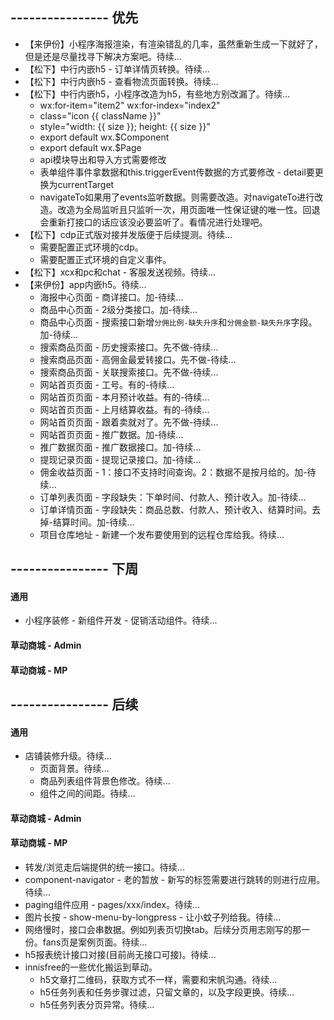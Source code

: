 ## ---------------- 优先
* 【来伊份】小程序海报渲染，有渲染错乱的几率，虽然重新生成一下就好了，但是还是尽量找寻下解决方案吧。待续...
* 【松下】中行内嵌h5 - 订单详情页转换。待续...
* 【松下】中行内嵌h5 - 查看物流页面转换。待续...
* 【松下】中行内嵌h5，小程序改造为h5，有些地方别改漏了。待续...
  - wx:for-item="item2" wx:for-index="index2"
  - class="icon {{ className }}"
  - style="width: {{ size }}; height: {{ size }}"
  - export default wx.$Component
  - export default wx.$Page
  - api模块导出和导入方式需要修改
  - 表单组件事件拿数据和this.triggerEvent传数据的方式要修改 - detail要更换为currentTarget
  - navigateTo如果用了events监听数据。则需要改造。对navigateTo进行改造。改造为全局监听且只监听一次，用页面唯一性保证键的唯一性。回退会重新打接口的话应该没必要监听了。看情况进行处理吧。
* 【松下】cdp正式版对接并发版便于后续提测。待续...
  - 需要配置正式环境的cdp。
  - 需要配置正式环境的自定义事件。
* 【松下】xcx和pc和chat - 客服发送视频。待续...
* 【来伊份】app内嵌h5。待续...
  - 海报中心页面 - 商详接口。加-待续...
  - 商品中心页面 - 2级分类接口。加-待续...
  - 商品中心页面 - 搜索接口新增`分佣比例-缺失升序`和`分佣金额-缺失升序`字段。加-待续...
  - 搜索商品页面 - 历史搜索接口。先不做-待续...
  - 搜索商品页面 - 高佣金最爱转接口。先不做-待续...
  - 搜索商品页面 - 关联搜索接口。先不做-待续...
  - 网站首页页面 - 工号。有的-待续...
  - 网站首页页面 - 本月预计收益。有的-待续...
  - 网站首页页面 - 上月结算收益。有的-待续...
  - 网站首页页面 - 跟着卖就对了。先不做-待续...
  - 网站首页页面 - 推广数据。加-待续...
  - 推广数据页面 - 推广数据接口。加-待续...
  - 提现记录页面 - 提现记录接口。加-待续...
  - 佣金收益页面 - 1：接口不支持时间查询。2：数据不是按月给的。加-待续...
  - 订单列表页面 - 字段缺失：下单时间、付款人、预计收入。加-待续...
  - 订单详情页面 - 字段缺失：商品总数、付款人、预计收入、结算时间。去掉-结算时间。加-待续...
  - 项目仓库地址 - 新建一个发布要使用到的远程仓库给我。待续...

## ---------------- 下周
#### 通用
* 小程序装修 - 新组件开发 - 促销活动组件。待续...
#### 草动商城 - Admin
#### 草动商城 - MP

## ---------------- 后续
#### 通用
* 店铺装修升级。待续...
  - 页面背景。待续...
  - 商品列表组件背景色修改。待续...
  - 组件之间的间距。待续...
#### 草动商城 - Admin
#### 草动商城 - MP
* 转发/浏览走后端提供的统一接口。待续...
* component-navigator - 老的暂放 - 新写的标签需要进行跳转的则进行应用。待续...
* paging组件应用 - pages/xxx/index。待续...
* 图片长按 - show-menu-by-longpress - 让小蚊子列给我。待续...
* 网络慢时，接口会串数据。例如列表页切换tab。后续分页用志刚写的那一份。fans页是案例页面。待续...
* h5报表统计接口对接(目前尚无接口可接)。待续...
* innisfree的一些优化搬运到草动。
  - h5文章打二维码，获取方式不一样，需要和宋帆沟通。待续...
  - h5任务列表和任务步骤过滤，只留文章的，以及字段更换。待续...
  - h5任务列表分页异常。待续...

